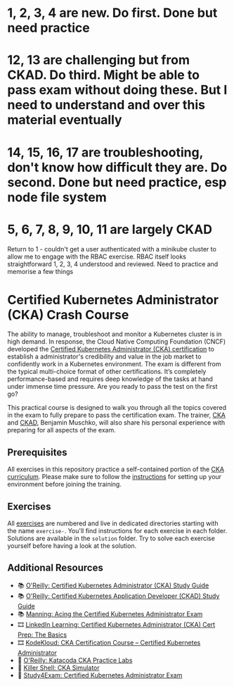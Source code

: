 # 1, 2, 3, 4 are new. Do first. Done but need practice
# 12, 13 are challenging but from CKAD. Do third. Might be able to pass exam without doing these. But I need to understand and over this material eventually
# 14, 15, 16, 17 are troubleshooting, don't know how difficult they are. Do second. Done but need practice, esp node file system
# 5, 6, 7, 8, 9, 10, 11 are largely CKAD

Return to 1 - couldn't get a user authenticated with a minikube cluster to allow me to engage with the RBAC exercise. RBAC itself looks straightforward
1, 2, 3, 4 understood and reviewed. Need to practice and memorise a few things

# Certified Kubernetes Administrator (CKA) Crash Course

The ability to manage, troubleshoot and monitor a Kubernetes cluster is in high demand. In response, the Cloud Native Computing Foundation (CNCF) developed the [Certified Kubernetes Administrator (CKA) certification](https://www.cncf.io/certification/cka/) to establish a administrator's credibility and value in the job market to confidently work in a Kubernetes environment. The exam is different from the typical multi-choice format of other certifications. It’s completely performance-based and requires deep knowledge of the tasks at hand under immense time pressure. Are you ready to pass the test on the first go?

This practical course is designed to walk you through all the topics covered in the exam to fully prepare to pass the certification exam. The trainer, [CKA](https://www.credly.com/badges/9a599e63-6155-422e-b169-8eaaed5369ab) and [CKAD](https://www.credly.com/badges/98ba0895-b669-47d5-8206-50b7223940e3), Benjamin Muschko, will also share his personal experience with preparing for all aspects of the exam.

## Prerequisites

All exercises in this repository practice a self-contained portion of the [CKA curriculum](https://github.com/cncf/curriculum). Please make sure to follow the [instructions](./prerequisites/instructions.md) for setting up your environment before joining the training.

## Exercises

All [exercises](./exercises) are numbered and live in dedicated directories starting with the name `exercise-`. You'll find instructions for each exercise in each folder. Solutions are available in the `solution` folder. Try to solve each exercise yourself before having a look at the solution.

## Additional Resources

* 📚 [O'Reilly: Certified Kubernetes Administrator (CKA) Study Guide](https://learning.oreilly.com/library/view/certified-kubernetes-administrator/9781098107215/)
* 📚 [O'Reilly: Certified Kubernetes Application Developer (CKAD) Study Guide](https://learning.oreilly.com/library/view/certified-kubernetes-application/9781492083726/)
* 📚 [Manning: Acing the Certified Kubernetes Administrator Exam](https://www.manning.com/books/acing-the-certified-kubernetes-administrator-exam)
* 🎞️ [LinkedIn Learning: Certified Kubernetes Administrator (CKA) Cert Prep: The Basics](https://www.linkedin.com/learning/certified-kubernetes-administrator-cka-cert-prep-the-basics)
* 🎞️ [KodeKloud: CKA Certification Course – Certified Kubernetes Administrator](https://kodekloud.com/p/certified-kubernetes-administrator-with-practice-tests)
* 🧪 [O'Reilly: Katacoda CKA Practice Labs](https://learning.oreilly.com/playlists/65351d22-34eb-4be3-9f35-d9c0b184449f/)
* 🧪 [Killer Shell: CKA Simulator](https://killer.sh/cka)
* 🧪 [Study4Exam: Certified Kubernetes Administrator Exam](https://www.study4exam.com/linux-foundation/info/cka)
